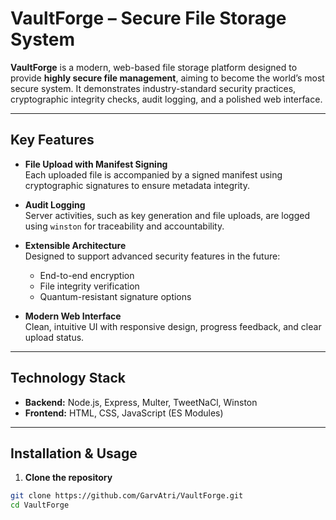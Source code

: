 # VaultForge – Secure File Storage System

**VaultForge** is a modern, web-based file storage platform designed to provide **highly secure file management**, aiming to become the world’s most secure system. It demonstrates industry-standard security practices, cryptographic integrity checks, audit logging, and a polished web interface.  

---

## Key Features

- **File Upload with Manifest Signing**  
  Each uploaded file is accompanied by a signed manifest using cryptographic signatures to ensure metadata integrity.  

- **Audit Logging**  
  Server activities, such as key generation and file uploads, are logged using `winston` for traceability and accountability.  

- **Extensible Architecture**  
  Designed to support advanced security features in the future:  
  - End-to-end encryption  
  - File integrity verification  
  - Quantum-resistant signature options  

- **Modern Web Interface**  
  Clean, intuitive UI with responsive design, progress feedback, and clear upload status.

---

## Technology Stack

- **Backend:** Node.js, Express, Multer, TweetNaCl, Winston  
- **Frontend:** HTML, CSS, JavaScript (ES Modules)  

---

## Installation & Usage

1. **Clone the repository**
```bash
git clone https://github.com/GarvAtri/VaultForge.git
cd VaultForge
